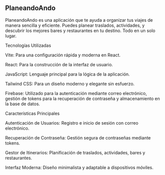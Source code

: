 ## PlaneandoAndo

PlaneandoAndo es una aplicación que te ayuda a organizar tus viajes de manera sencilla y eficiente. Puedes planear traslados, actividades, y descubrir los mejores bares y restaurantes en tu destino. Todo en un solo lugar.

Tecnologías Utilizadas

Vite: Para una configuración rápida y moderna en React.

React: Para la construcción de la interfaz de usuario.

JavaScript: Lenguaje principal para la lógica de la aplicación.

Tailwind CSS: Para un diseño moderno y elegante sin esfuerzo.

Firebase: Utilizado para la autenticación mediante correo electrónico, gestión de tokens para la recuperación de contraseña y almacenamiento en la base de datos.

Características Principales

Autenticación de Usuarios: Registro e inicio de sesión con correo electrónico.

Recuperación de Contraseña: Gestión segura de contraseñas mediante tokens.

Gestor de Itinerarios: Planificación de traslados, actividades, bares y restaurantes.

Interfaz Moderna: Diseño minimalista y adaptable a dispositivos móviles.
